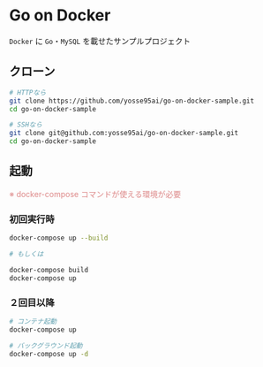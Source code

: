 # Go on Docker

`Docker` に `Go`・`MySQL` を載せたサンプルプロジェクト

## クローン

```bash
# HTTPなら
git clone https://github.com/yosse95ai/go-on-docker-sample.git
cd go-on-docker-sample

# SSHなら
git clone git@github.com:yosse95ai/go-on-docker-sample.git
cd go-on-docker-sample
```

## 起動

<font color="#d88">※ docker-compose コマンドが使える環境が必要</font>

### 初回実行時

```bash
docker-compose up --build

# もしくは

docker-compose build
docker-compose up
```

### ２回目以降

```bash
# コンテナ起動
docker-compose up

# バックグラウンド起動
docker-compose up -d
```

